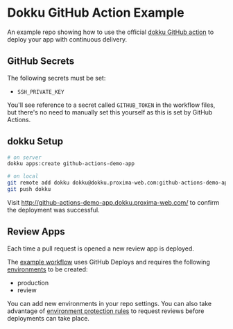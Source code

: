 # Dokku GitHub Action Example

An example repo showing how to use the official [dokku GitHub action](https://github.com/dokku/github-action) to deploy your app with continuous delivery.

## GitHub Secrets

The following secrets must be set:

- `SSH_PRIVATE_KEY`

You'll see reference to a secret called `GITHUB_TOKEN` in the workflow files, but there's no need to manually set this yourself as this is set by GitHub Actions.

## dokku Setup

```bash
# on server
dokku apps:create github-actions-demo-app
```

```bash
# on local
git remote add dokku dokku@dokku.proxima-web.com:github-actions-demo-app
git push dokku
```

Visit http://github-actions-demo-app.dokku.proxima-web.com/ to confirm the deployment was successful.

## Review Apps

Each time a pull request is opened a new review app is deployed.

The [example workflow](./.github/workflows/review-app.yml) uses GitHub Deploys and requires the following [environments](https://docs.github.com/en/actions/reference/environments) to be created:

- production
- review

You can add new environments in your repo settings. You can also take advantage of [environment protection rules](https://docs.github.com/en/actions/reference/environments#environment-protection-rules) to request reviews before deployments can take place.

